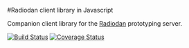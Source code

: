 #Radiodan client library in Javascript

Companion client library for the [Radiodan](https://github.com/radiodan.js) prototyping server.

[![Build Status](https://travis-ci.org/radiodan/radiodan-client.js.png?branch=master)](https://travis-ci.org/radiodan/radiodan-client.js)
[![Coverage Status](https://coveralls.io/repos/radiodan/radiodan-client.js/badge.png?branch=master)](https://coveralls.io/r/radiodan/radiodan-client.js?branch=master)
